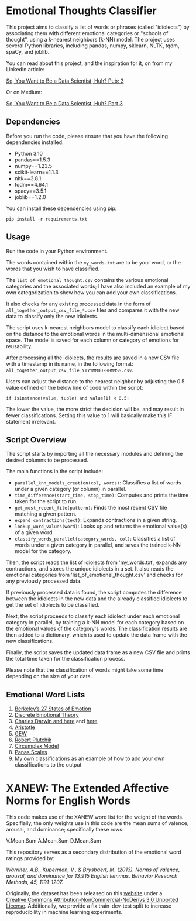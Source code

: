 # Emotional Thoughts Classifier

This project aims to classify a list of words or phrases (called "idiolects") by associating them with different emotional categories or "schools of thought", using a k-nearest neighbors (k-NN) model. The project uses several Python libraries, including pandas, numpy, sklearn, NLTK, tqdm, spaCy, and joblib.

You can read about this project, and the inspiration for it, on from my LinkedIn article:

[So, You Want to Be a Data Scientist, Huh? Pub: 3](https://www.linkedin.com/pulse/so-you-want-data-scientist-huh-pub-3-zack-olinger)

Or on Medium:

[So, You Want to Be a Data Scientist, Huh? Part 3](https://medium.com/@therealzackolinger/so-you-want-to-be-a-data-scientist-huh-part-3-855a3d23f009)

## Dependencies
Before you run the code, please ensure that you have the following dependencies installed:

* Python 3.10
* pandas==1.5.3
* numpy==1.23.5
* scikit-learn==1.1.3
* nltk==3.8.1
* tqdm==4.64.1
* spacy==3.5.1
* joblib==1.2.0

You can install these dependencies using pip:
```
pip install -r requirements.txt
```


## Usage

Run the code in your Python environment. 

The words contained within the `my_words.txt` are to be your word, or the words that you wish to have classified. 

The `list_of_emotional_thought.csv` contains the various emotional categories and the associated words; I have also included an example of my own categorization to show how you can add your own classifications.

It also checks for any existing processed data in the form of `all_together_output_csv_file_*.csv` files and compares it with the new data to classify only the new idiolects.

The script uses k-nearest neighbors model to classify each idiolect based on the distance to the emotional words in the multi-dimensional emotional space. The model is saved for each column or category of emotions for reusability.

After processing all the idiolects, the results are saved in a new CSV file with a timestamp in its name, in the following format: `all_together_output_csv_file_YYYYMMDD-HHMMSS.csv`.

Users can adjust the distance to the nearest neighbor by adjusting the 0.5 value defined on the below line of code within the script:

```
if isinstance(value, tuple) and value[1] < 0.5:
```

The lower the value, the more strict the decision will be, and may result in fewer classifications. Setting this value to 1 will basically make this IF statement irrelevant.

## Script Overview
The script starts by importing all the necessary modules and defining the desired columns to be processed.

The main functions in the script include:

* `parallel_knn_models_creation(col, words)`: Classifies a list of words under a given category (or column) in parallel.
* `time_difference(start_time, stop_time)`: Computes and prints the time taken for the script to run.
* `get_most_recent_file(pattern)`: Finds the most recent CSV file matching a given pattern.
* `expand_contractions(text)`: Expands contractions in a given string.
* `lookup_word_values(word)`: Looks up and returns the emotional value(s) of a given word.
* `classify_words_parallel(category_words, col)`: Classifies a list of words under a given category in parallel, and saves the trained k-NN model for the category.

Then, the script reads the list of idiolects from 'my_words.txt', expands any contractions, and stores the unique idiolects in a set. It also reads the emotional categories from 'list_of_emotional_thought.csv' and checks for any previously processed data.

If previously processed data is found, the script computes the difference between the idiolects in the new data and the already classified idiolects to get the set of idiolects to be classified.

Next, the script proceeds to classify each idiolect under each emotional category in parallel, by training a k-NN model for each category based on the emotional values of the category's words. The classification results are then added to a dictionary, which is used to update the data frame with the new classifications.

Finally, the script saves the updated data frame as a new CSV file and prints the total time taken for the classification process.

Please note that the classification of words might take some time depending on the size of your data.

## Emotional Word Lists

1. [Berkeley’s 27 States of Emotion](https://news.berkeley.edu/2017/09/06/27-emotions/)
2. [Discrete Emotional Theory](https://en.wikipedia.org/wiki/Discrete_emotion_theory)
3. [Charles Darwin and here](https://www.ncbi.nlm.nih.gov/pmc/articles/PMC2781895) and [here](https://simple.wikipedia.org/wiki/List_of_emotions)
4. [Aristotle](https://simple.wikipedia.org/wiki/List_of_emotions)
5. [GEW](https://academic.oup.com/book/2214/chapter-abstract/142269657?redirectedFrom=fulltext)
6. [Robert Plutchik](https://simple.wikipedia.org/wiki/List_of_emotions)
7. [Circumplex Model](https://www.ncbi.nlm.nih.gov/pmc/articles/PMC2367156)
8. [Panas Scales](https://positivepsychology.com/positive-and-negative-affect-schedule-panas/)
9. My own classifications as an example of how to add your own classifications to the output
# XANEW: The Extended Affective Norms for English Words

This code makes use of the XANEW word list for the weight of the words. Specifially, the only weights use in this code are the mean sums of valence, arousal, and dominance; specifically these rows:

V.Mean.Sum
A.Mean.Sum
D.Mean.Sum

This repository serves as a secondary distribution of the emotional word ratings provided by:

*Warriner, A.B., Kuperman, V., & Brysbaert, M. (2013). Norms of valence, arousal, and dominance for 13,915 English 
lemmas. Behavior Research Methods, 45, 1191-1207.* 

Originally, the dataset has been released on this [website](http://crr.ugent.be/archives/1003) under a  
[Creative Commons Attribution-NonCommercial-NoDerivs 3.0 Unported License](https://creativecommons.org/licenses/by-nc-nd/3.0/deed.en_US).
Additionally, we provide a fix train-dev-test split to increase reproducibility in machine learning experiments.